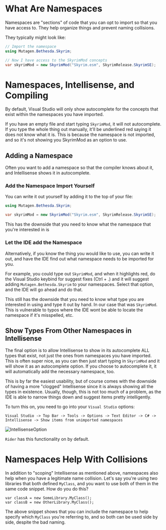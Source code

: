 # What Are Namespaces
Namespaces are "sections" of code that you can opt to import so that you have access to.  They help organize things and prevent naming collisions.   

They typically might look like:
```cs
// Import the namespace
using Mutagen.Bethesda.Skyrim;

// Now I have access to the SkyrimMod concepts
var skyrimMod = new SkyrimMod("Skyrim.esm", SkyrimRelease.SkyrimSE);
```

# Namespaces, Intellisense, and Compiling
By default, Visual Studio will only show autocomplete for the concepts that exist within the namespaces you have imported.  

If you have an empty file and start typing `SkyrimMod`, it will not autocomplete.  If you type the whole thing out manually, it'll be underlined red saying it does not know what it is.  This is because the namespace is not imported, and so it's not showing you SkyrimMod as an option to use.

## Adding a Namespace
Often you want to add a namespace so that the compiler knows about it, and Intellisense shows it in autocomplete.

### Add the Namespace Import Yourself
You can write it out yourself by adding it to the top of your file:
```cs
using Mutagen.Bethesda.Skyrim;

var skyrimMod = new SkyrimMod("Skyrim.esm", SkyrimRelease.SkyrimSE);
```

This has the downside that you need to know what the namespace that you're interested in is

### Let the IDE add the Namespace
Alternatively, if you know the thing you would like to use, you can write it out, and have the IDE find out what namespace needs to be imported for you.

For example, you could type out `SkyrimMod`, and when it highlights red, do the Visual Studio keybind for suggest fixes (Ctrl + .) and it will suggest adding `Mutagen.Bethesda.Skyrim` to your namespaces.  Select that option, and the IDE will go ahead and do that.

This still has the downside that you need to know what type you are interested in using and type it out by hand.  In our case that was `SkyrimMod`.  This is vulnerable to typos where the IDE wont be able to locate the namespace if it's misspelled, etc.

## Show Types From Other Namespaces in Intellisense
The final option is to allow Intellisense to show in its autocomplete ALL types that exist, not just the ones from namespaces you have imported.   This is often super nice, as you can then just start typing in `SkyrimMod` and it will show it as an autocomplete option.  If you choose to autocomplete it, it will automatically add the necessary namespace, too.

This is by far the easiest usability, but of course comes with the downside of having a more "clogged" Intellisense since it is always showing all the types in existence.   Usually, though, this is not too much of a problem, as the IDE is able to narrow things down and suggest items pretty intelligently.

To turn this on, you need to go into your `Visual Studio` options:

`Visual Studio -> Top Bar -> Tools -> Options -> Text Editor -> C# -> Intellisense -> Show items from unimported namespaces`

![IntellisenseOption](https://user-images.githubusercontent.com/24981326/182715382-b0b3d125-3cd7-4169-9b23-88bde95dca55.png)

`Rider` has this functionality on by default.

# Namespaces Help With Collisions
In addition to "scoping" Intellisense as mentioned above, namespaces also help when you have a legitimate name collision.   Let's say you're using two libraries that both defined `MyClass`, and you want to use both of them in the same code snippet.  How do you do this?
```
var classA = new SomeLibrary.MyClass();
var classB = new OtherLibrary.MyClass();
```
The above snippet shows that you can include the namespace to help specify which `MyClass` you're referring to, and so both can be used side by side, despite the bad naming.
